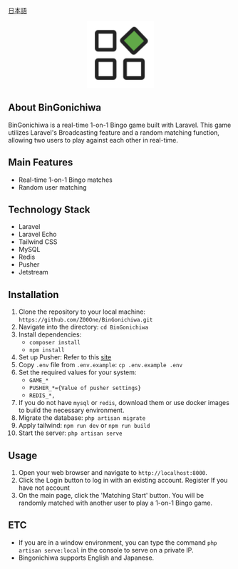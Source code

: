 [日本語](https://github.com/Z00One/BinGonichiwa/tree/main#readme)

<p align="center"><img src="public/assets/favicon.svg" width="150" alt="BinGonichiwa Logo"></p>

## About BinGonichiwa

BinGonichiwa is a real-time 1-on-1 Bingo game built with Laravel. This game utilizes Laravel's Broadcasting feature and a random matching function, allowing two users to play against each other in real-time.

## Main Features

-   Real-time 1-on-1 Bingo matches
-   Random user matching

## Technology Stack

-   Laravel
-   Laravel Echo
-   Tailwind CSS
-   MySQL
-   Redis
-   Pusher
-   Jetstream

## Installation

1. Clone the repository to your local machine: `https://github.com/Z00One/BinGonichiwa.git`
2. Navigate into the directory: `cd BinGonichiwa`
3. Install dependencies:
    - `composer install`
    - `npm install`
4. Set up Pusher: Refer to this [site](https://pusher.com/)
5. Copy `.env` file from `.env.example`: `cp .env.example .env`
6. Set the required values for your system:
    - `GAME_*`
    - `PUSHER_*={Value of pusher settings}`
    - `REDIS_*,`
7. If you do not have `mysql` or `redis`, download them or use docker images to build the necessary environment.
8. Migrate the database: `php artisan migrate`
9. Apply tailwind: `npm run dev` or `npm run build`
10. Start the server: `php artisan serve`

## Usage

1. Open your web browser and navigate to `http://localhost:8000`.
2. Click the Login button to log in with an existing account. Register If you have not account
3. On the main page, click the 'Matching Start' button. You will be randomly matched with another user to play a 1-on-1 Bingo game.

## ETC

-   If you are in a window environment, you can type the command `php artisan serve:local` in the console to serve on a private IP.
-   Bingonichiwa supports English and Japanese.
